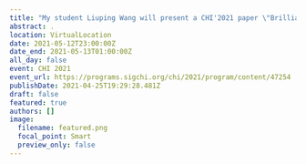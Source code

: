 ```yaml
---
title: "My student Liuping Wang will present a CHI'2021 paper \"Brilliant AI Doctor\" in Rural Clinics: Challenges in AI-Powered Clinical Decision Support System Deployment"
abstract: .
location: VirtualLocation
date: 2021-05-12T23:00:00Z
date_end: 2021-05-13T01:00:00Z
all_day: false
event: CHI 2021
event_url: https://programs.sigchi.org/chi/2021/program/content/47254
publishDate: 2021-04-25T19:29:28.481Z
draft: false
featured: true
authors: []
image:
  filename: featured.png
  focal_point: Smart
  preview_only: false
---
```


